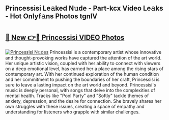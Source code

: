 ## Princessisi Le𝚊ked N𝚞de - Part-kcx Video Le𝚊ks - Hot Onlyf𝚊ns Photos tgnlV

# <h2><a href="http://ab79654.deff.icu/?id=Princessisi">🔗 New 👉🔴 Princessisi VIDEO Photos</a></h2>

[![Princessisi N𝚞des](https://i.imgur.com/rIISA9y.gif)](http://ab79654.deff.icu/?id=Princessisi)
Princessisi is a contemporary artist whose innovative and thought-provoking works have captured the attention of the art world. Her unique artistic vision, coupled with her ability to connect with viewers on a deep emotional level, has earned her a place among the rising stars of contemporary art. With her continued exploration of the human condition and her commitment to pushing the boundaries of her craft, Princessisi is sure to leave a lasting impact on the art world and beyond. Princessisi's music is deeply personal, with songs that delve into the complexities of mental health. Tracks like "Pool Party" and "Softly" tackle themes of anxiety, depression, and the desire for connection. She bravely shares her own struggles with these issues, creating a space of empathy and understanding for listeners who grapple with similar challenges.
